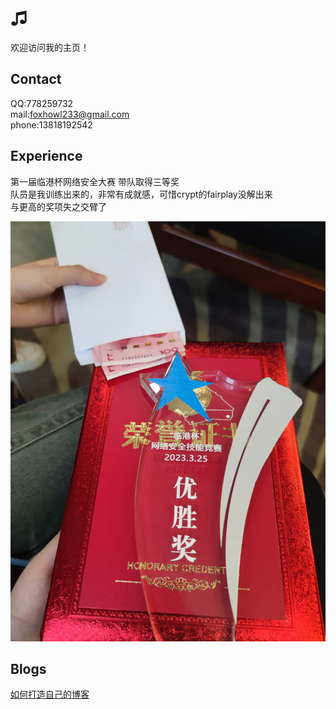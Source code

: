 # ♫

欢迎访问我的主页！

<!-- .slide -->

## Contact
QQ:778259732  
mail:foxhowl233@gmail.com  
phone:13818192542
<!-- .slide -->

## Experience
第一届临港杯网络安全大赛 带队取得三等奖  
队员是我训练出来的，非常有成就感，可惜crypt的fairplay没解出来  
与更高的奖项失之交臂了  

<!-- .slide vertical=true -->

![trophy](https://github.com/Aihara-Tsubaki/Aihara-Tsubaki.github.io/raw/gh-pages/pic/trophy.jpg)

<!-- .slide vertical=true -->


## Blogs
[如何打造自己的博客](https://aiharatsubaki.space/2023/04/04/%E5%A6%82%E4%BD%95%E6%90%AD%E5%BB%BA%E5%8D%9A%E5%AE%A2/)

<!-- .slide -->


